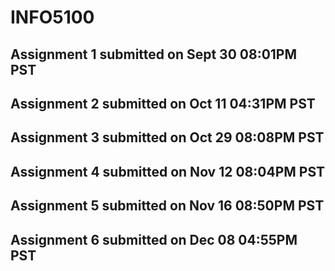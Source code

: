 # INFO5100

## Assignment 1 **submitted on Sept 30 08:01PM PST**

## Assignment 2 **submitted on Oct 11 04:31PM PST**

## Assignment 3 **submitted on Oct 29 08:08PM PST**

## Assignment 4 **submitted on Nov 12 08:04PM PST**

## Assignment 5 **submitted on Nov 16 08:50PM PST**

## Assignment 6 **submitted on Dec 08 04:55PM PST**
